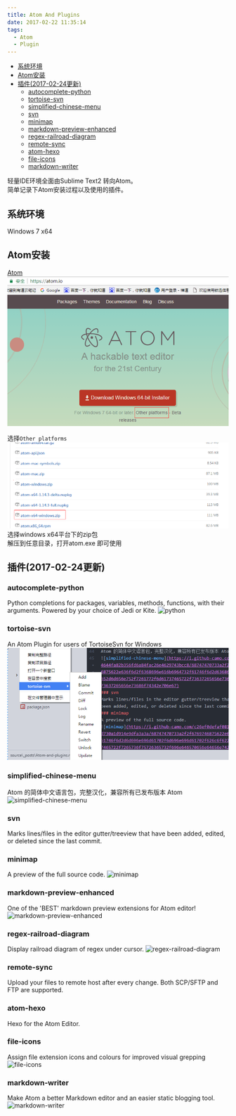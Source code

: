 ```yaml
---
title: Atom And Plugins
date: 2017-02-22 11:35:14
tags:
  - Atom
  - Plugin
---
```

<!-- toc orderedList:0 depthFrom:1 depthTo:6 -->

* [系统环境](#系统环境)
* [Atom安装](#atom安装)
* [插件(2017-02-24更新)](#插件2017-02-24更新)
    * [autocomplete-python](#autocomplete-python)
    * [tortoise-svn](#tortoise-svn)
    * [simplified-chinese-menu](#simplified-chinese-menu)
    * [svn](#svn)
    * [minimap](#minimap)
    * [markdown-preview-enhanced](#markdown-preview-enhanced)
    * [regex-railroad-diagram](#regex-railroad-diagram)
    * [remote-sync](#remote-sync)
    * [atom-hexo](#atom-hexo)
    * [file-icons](#file-icons)
    * [markdown-writer](#markdown-writer)

<!-- tocstop -->

轻量IDE环境全面由Sublime Text2 转向Atom。  
简单记录下Atom安装过程以及使用的插件。  
## 系统环境   
  Windows 7 x64

## Atom安装  
[Atom](https://atom.io)
![Atom](/images/2017/02/atom_install_1.png)  
<!-- More -->
选择`Other platforms`  
![Atom](/images/2017/02/atom_install_2.png)  
选择windows x64平台下的zip包  
解压到任意目录，打开atom.exe 即可使用

## 插件(2017-02-24更新)  
### autocomplete-python
Python completions for packages, variables, methods, functions, with their arguments. Powered by your choice of Jedi or Kite.
![python](https://i.github-camo.com/9cb3e21999f92079ca5393b718784f81be458afa/68747470733a2f2f636c6f75642e67697468756275736572636f6e74656e742e636f6d2f6173736574732f3139333836342f31323238383432372f36316665323131342d626130662d313165352d393833322d3938383639313830643837662e676966)
### tortoise-svn
An Atom Plugin for users of TortoiseSvn for Windows
![tsvn](/images/2017/02/atom_plugin_1.png)
### simplified-chinese-menu  
Atom 的简体中文语言包，完整汉化，兼容所有已发布版本 Atom
![simplified-chinese-menu](https://i.github-camo.com/310974644fa82b356fd6a84fac26e4629743bcc8/68747470733a2f2f6769746875622e636f6d2f6368696e616b6964732f61746f6d2d6368696e6573652d6d656e752f7261772f6d61737465722f73637265656e73686f742f73637265656e73686f74342e706e67)
### svn  
Marks lines/files in the editor gutter/treeview that have been added, edited, or deleted since the last commit.
### minimap
A preview of the full source code.
![minimap](https://i.github-camo.com/c26ef0defaf081ebd5ddfd730a1d914e9dfa3a3a/68747470733a2f2f6769746875622e636f6d2f61746f6d2d6d696e696d61702f6d696e696d61702f626c6f622f6d61737465722f7265736f75726365732f696e646570656e64656e742d7363726f6c6c2e6769663f7261773d74727565)
### markdown-preview-enhanced  
One of the 'BEST' markdown preview extensions for Atom editor!
![markdown-preview-enhanced](https://cloud.githubusercontent.com/assets/1908863/22763072/32f09e80-ee28-11e6-9d42-c3953f5749a1.gif)
### regex-railroad-diagram
Display railroad diagram of regex under cursor.
![regex-railroad-diagram](https://i.github-camo.com/8466434b7e61870e51dbee19b0bc1173846e7a89/68747470733a2f2f7261772e67697468756275736572636f6e74656e742e636f6d2f6b6c6f72656e7a2f61746f6d2d72656765782d7261696c726f61642d6469616772616d732f333535323636373232386331393265383161306432653538343365383234633036346238653462392f72656765782d7261696c726f61642d6469616772616d732e706e67)
### remote-sync
Upload your files to remote host after every change. Both SCP/SFTP and FTP are supported.
### atom-hexo
Hexo for the Atom Editor.
### file-icons
Assign file extension icons and colours for improved visual grepping
![file-icons](https://i.github-camo.com/fb720dc73a9cf634fef9b11e87f0cd194284e3be/68747470733a2f2f7261772e67697468756275736572636f6e74656e742e636f6d2f66696c652d69636f6e732f61746f6d2f363731343730366632363865323537313030653033633965623532383139636239376164353730622f707265766965772e706e67)
### markdown-writer
Make Atom a better Markdown editor and an easier static blogging tool.  
![markdown-writer](https://i.github-camo.com/216ebba971ab38d17d6eabdaf236d042a55b35b8/687474703a2f2f692e696d6775722e636f6d2f7339656b4d6e732e676966)
